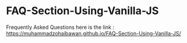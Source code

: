 # FAQ-Section-Using-Vanilla-JS
Frequently Asked Questions
here is the link : https://muhammadzohaibawan.github.io/FAQ-Section-Using-Vanilla-JS/
